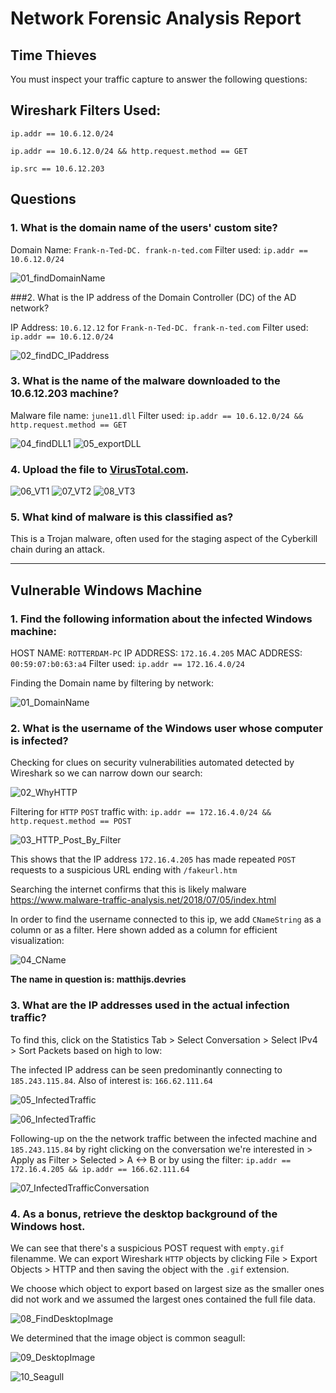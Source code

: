 # Network Forensic Analysis Report


## Time Thieves 
You must inspect your traffic capture to answer the following questions:

## Wireshark Filters Used:

`ip.addr == 10.6.12.0/24`

`ip.addr == 10.6.12.0/24 && http.request.method == GET`

`ip.src == 10.6.12.203`

## Questions 

### 1. What is the domain name of the users' custom site?

Domain Name: `Frank-n-Ted-DC. frank-n-ted.com`
Filter used: `ip.addr == 10.6.12.0/24`

![01_findDomainName](https://raw.githubusercontent.com/yffenim/final_project/main/NetworkForensicsImages/01_findDomainName.png)

###2. What is the IP address of the Domain Controller (DC) of the AD network?

IP Address: `10.6.12.12` for `Frank-n-Ted-DC. frank-n-ted.com`
Filter used: `ip.addr == 10.6.12.0/24`

![02_findDC_IPaddress](https://raw.githubusercontent.com/yffenim/final_project/main/NetworkForensicsImages/02_findDC_IPaddress.png)

### 3. What is the name of the malware downloaded to the 10.6.12.203 machine?

Malware file name: `june11.dll`
Filter used: `ip.addr == 10.6.12.0/24 && http.request.method == GET`

![04_findDLL1](https://raw.githubusercontent.com/yffenim/final_project/main/NetworkForensicsImages/04_findDLL1.png)
![05_exportDLL]()

### 4. Upload the file to [VirusTotal.com](https://www.virustotal.com/gui/). 

![06_VT1](https://raw.githubusercontent.com/yffenim/final_project/main/NetworkForensicsImages/05_exportDLL.png)
![07_VT2](https://raw.githubusercontent.com/yffenim/final_project/main/NetworkForensicsImages/06_VT1.png)
![08_VT3](https://github.com/yffenim/final_project/blob/main/NetworkForensicsImages/08_VT3.png)

### 5. What kind of malware is this classified as?

This is a Trojan malware, often used for the staging aspect of the Cyberkill chain during an attack.

---

## Vulnerable Windows Machine

### 1. Find the following information about the infected Windows machine:

HOST NAME: `ROTTERDAM-PC`
IP ADDRESS: `172.16.4.205`
MAC ADDRESS: `00:59:07:b0:63:a4`
Filter used: `ip.addr == 172.16.4.0/24`

Finding the Domain name by filtering by network: 

![01_DomainName](https://raw.githubusercontent.com/yffenim/final_project/main/NetworkForensicsImages/01_DomainName.png)
    
### 2. What is the username of the Windows user whose computer is infected?

Checking for clues on security vulnerabilities automated detected by Wireshark so we can narrow down our search:

![02_WhyHTTP](https://raw.githubusercontent.com/yffenim/final_project/main/NetworkForensicsImages/02_WhyHTTP.png)

Filtering for `HTTP` `POST` traffic with: `ip.addr == 172.16.4.0/24 && http.request.method == POST`

![03_HTTP_Post_By_Filter](https://raw.githubusercontent.com/yffenim/final_project/main/NetworkForensicsImages/03_HTTP_Post_By_Filter.png)

This shows that the IP address `172.16.4.205` has made repeated `POST` requests to a suspicious URL ending with `/fakeurl.htm`

Searching the internet confirms that this is likely malware  https://www.malware-traffic-analysis.net/2018/07/05/index.html

In order to find the username connected to this ip, we add `CNameString` as a column or as a filter. Here shown added as a column for efficient visualization:

![04_CName](https://raw.githubusercontent.com/yffenim/final_project/main/NetworkForensicsImages/04_CName.png)

**The name in question is: matthijs.devries**

### 3. What are the IP addresses used in the actual infection traffic?

To find this, click on the Statistics Tab > Select Conversation > Select IPv4 > Sort Packets based on high to low:

The infected IP address can be seen predominantly connecting to `185.243.115.84`. Also of interest is: `166.62.111.64`

![05_InfectedTraffic](https://raw.githubusercontent.com/yffenim/final_project/main/NetworkForensicsImages/05_InfectedTraffic.png)

![06_InfectedTraffic](https://raw.githubusercontent.com/yffenim/final_project/main/NetworkForensicsImages/06_InfectedTraffic.png)

Following-up on the the network traffic between the infected machine and `185.243.115.84` by right clicking on the conversation we're interested in > Apply as Filter > Selected > A <-> B or by using the filter: `ip.addr == 172.16.4.205 && ip.addr == 166.62.111.64`

![07_InfectedTrafficConversation](https://raw.githubusercontent.com/yffenim/final_project/main/NetworkForensicsImages/07_InfectedTrafficConversation.png)

### 4. As a bonus, retrieve the desktop background of the Windows host.

We can see that there's a suspicious POST request with `empty.gif` filenamme. We can export Wireshark `HTTP` objects by clicking File > Export Objects > HTTP and then saving the object with the `.gif` extension. 

We choose which object to export based on largest size as the smaller ones did not work and we assumed the largest ones contained the full file data. 

![08_FindDesktopImage](https://raw.githubusercontent.com/yffenim/final_project/main/NetworkForensicsImages/08_FindDesktopImage.png)

We determined that the image object is common seagull:

![09_DesktopImage](https://raw.githubusercontent.com/yffenim/final_project/main/NetworkForensicsImages/09_DesktopImage.gif)

![10_Seagull](https://raw.githubusercontent.com/yffenim/final_project/main/NetworkForensicsImages/10_Seagull.png)

